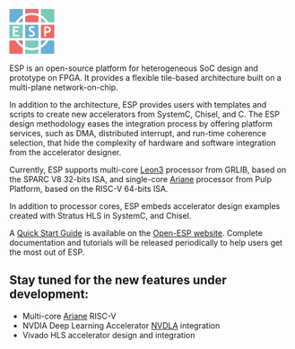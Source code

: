 

![Open-ESP](esp-logo-small.png)

ESP is an open-source platform for heterogeneous SoC design and prototype on
FPGA. It provides a flexible tile-based architecture built on a multi-plane
network-on-chip.

In addition to the architecture, ESP provides users with templates and scripts
to create new accelerators from SystemC, Chisel, and C.
The ESP design methodology eases the integration process by offering platform
services, such as DMA, distributed interrupt, and run-time coherence selection,
that hide the complexity of hardware and software integration from the
accelerator designer.

Currently, ESP supports multi-core [Leon3](https://www.gaisler.com/index.php/downloads/leongrlib) processor from GRLIB, based on the
SPARC V8 32-bits ISA, and single-core [Ariane](https://github.com/pulp-platform/ariane) processor from Pulp Platform,
based on the RISC-V 64-bits ISA.

In addition to processor cores, ESP embeds accelerator design examples created
with Stratus HLS in SystemC, and Chisel.

A [Quick Start Guide](https://www.esp.cs.columbia.edu/docs) is available on the [Open-ESP website](https://www.esp.cs.columbia.edu).
Complete documentation and tutorials will be released periodically to help users
get the most out of ESP.

## Stay tuned for the new features under development:

   - Multi-core [Ariane](https://github.com/pulp-platform/ariane) RISC-V
   - NVDIA Deep Learning Accelerator [NVDLA](http://nvdla.org/) integration
   - Vivado HLS accelerator design and integration
